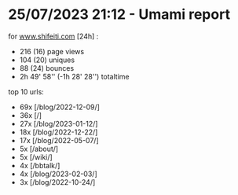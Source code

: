 # 25/07/2023 21:12 - Umami report
for www.shifeiti.com [24h] :

 - 216 (16) page views
 - 104 (20) uniques
 - 88 (24) bounces
 - 2h 49' 58'' (-1h 28' 28'') totaltime


top 10 urls:
 - 69x [/blog/2022-12-09/]
 - 36x [/]
 - 27x [/blog/2023-01-12/]
 - 18x [/blog/2022-12-22/]
 - 17x [/blog/2022-05-07/]
 - 5x [/about/]
 - 5x [/wiki/]
 - 4x [/bbtalk/]
 - 4x [/blog/2023-02-03/]
 - 3x [/blog/2022-10-24/]


